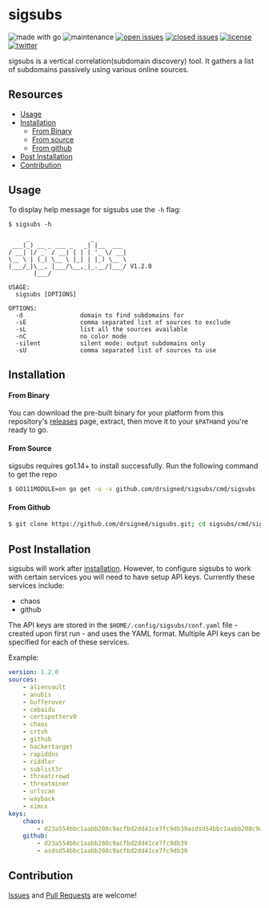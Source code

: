 # sigsubs

![made with go](https://img.shields.io/badge/made%20with-Go-0040ff.svg) ![maintenance](https://img.shields.io/badge/maintained%3F-yes-0040ff.svg) [![open issues](https://img.shields.io/github/issues-raw/drsigned/sigsubs.svg?style=flat&color=0040ff)](https://github.com/drsigned/sigsubs/issues?q=is:issue+is:open) [![closed issues](https://img.shields.io/github/issues-closed-raw/drsigned/sigsubs.svg?style=flat&color=0040ff)](https://github.com/drsigned/sigsubs/issues?q=is:issue+is:closed) [![license](https://img.shields.io/badge/License-MIT-gray.svg?colorB=0040FF)](https://github.com/drsigned/sigsubs/blob/master/LICENSE) [![twitter](https://img.shields.io/badge/twitter-@drsigned-0040ff.svg)](https://twitter.com/drsigned)

sigsubs is a vertical correlation(subdomain discovery) tool. It gathers a list of subdomains passively using various online sources.

## Resources

* [Usage](#usage)
* [Installation](#installation)
    * [From Binary](#from-binary)
    * [From source](#from-source)
    * [From github](#from-github)
* [Post Installation](#post-installation)
* [Contribution](#contribution)

## Usage

To display help message for sigsubs use the `-h` flag:

```
$ sigsubs -h

     _                 _         
 ___(_) __ _ ___ _   _| |__  ___ 
/ __| |/ _` / __| | | | '_ \/ __|
\__ \ | (_| \__ \ |_| | |_) \__ \
|___/_|\__, |___/\__,_|_.__/|___/ V1.2.0
       |___/

USAGE:
  sigsubs [OPTIONS]

OPTIONS:
  -d                domain to find subdomains for
  -sE               comma separated list of sources to exclude
  -sL               list all the sources available
  -nC               no color mode
  -silent           silent mode: output subdomains only
  -sU               comma separated list of sources to use

```

## Installation

#### From Binary

You can download the pre-built binary for your platform from this repository's [releases](https://github.com/drsigned/sigsubs/releases/) page, extract, then move it to your `$PATH`and you're ready to go.

#### From Source

sigsubs requires go1.14+ to install successfully. Run the following command to get the repo

```bash
$ GO111MODULE=on go get -u -v github.com/drsigned/sigsubs/cmd/sigsubs
```

#### From Github

```bash
$ git clone https://github.com/drsigned/sigsubs.git; cd sigsubs/cmd/sigsubs/; go build; mv sigsubs /usr/local/bin/; sigsubs -h
```

## Post Installation

sigsubs will work after [installation](#installation). However, to configure sigsubs to work with certain services you will need to have setup API keys. Currently these services include:

* chaos
* github

The API keys are stored in the `$HOME/.config/sigsubs/conf.yaml` file - created upon first run - and uses the YAML format. Multiple API keys can be specified for each of these services.

Example:

```yaml
version: 1.2.0
sources:
    - alienvault
    - anubis
    - bufferover
    - cebaidu
    - certspotterv0
    - chaos
    - crtsh
    - github
    - hackertarget
    - rapiddns
    - riddler
    - sublist3r
    - threatcrowd
    - threatminer
    - urlscan
    - wayback
    - ximcx
keys:
    chaos:
        - d23a554bbc1aabb208c9acfbd2dd41ce7fc9db39asdsd54bbc1aabb208c9acfb
    github:
        - d23a554bbc1aabb208c9acfbd2dd41ce7fc9db39
        - asdsd54bbc1aabb208c9acfbd2dd41ce7fc9db39
```
## Contribution

[Issues](https://github.com/drsigned/sigsubs/issues) and [Pull Requests](https://github.com/drsigned/sigsubs/pulls) are welcome! 
